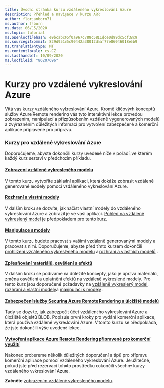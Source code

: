 ```yaml
---
title: Úvodní stránka kurzu vzdáleného vykreslování Azure
description: Přehled a navigace v kurzu ARR
author: florianborn71
ms.author: flborn
ms.date: 06/15/2020
ms.topic: tutorial
ms.openlocfilehash: e9bcabc05f0a967c788c5811dce0d99dc5cf38c9
ms.sourcegitcommit: 829d951d5c90442a38012daaf77e86046018e5b9
ms.translationtype: MT
ms.contentlocale: cs-CZ
ms.lasthandoff: 10/09/2020
ms.locfileid: "86207696"
---
```

# <a name="azure-remote-rendering-tutorials"></a>Kurzy pro vzdálené vykreslování Azure

Vítá vás kurzy vzdáleného vykreslování Azure. Kromě klíčových konceptů služby Azure Remote rendering vás tyto interaktivní lekce provedou zobrazením, manipulací a přizpůsobením vzdáleně vygenerovaných modelů a zvýrazněním důležitých informací pro vytvoření zabezpečené a komerční aplikace připravené pro přípravu.

### <a name="azure-remote-rendering-tutorials"></a>Kurzy pro vzdálené vykreslování Azure

Doporučujeme, abyste dokončili kurzy uvedené níže v pořadí, ve kterém každý kurz sestaví v předchozím příkladu.

#### <a name="viewing-a-remotely-rendered-model"></a>[Zobrazení vzdáleně vykresleného modelu](view-remote-models/view-remote-models.md)

V tomto kurzu vytvoříte základní aplikaci, která dokáže zobrazit vzdáleně generované modely pomocí vzdáleného vykreslování Azure.

#### <a name="interfaces-and-custom-models"></a>[Rozhraní a vlastní modely](custom-models/custom-models.md)

V dalším kroku se dozvíte, jak načíst vlastní modely do vzdáleného vykreslování Azure a zobrazit je ve vaší aplikaci. [Pohled na vzdáleně vykreslený model](view-remote-models/view-remote-models.md) je předpokladem pro tento kurz.

#### <a name="manipulating-models"></a>[Manipulace s modely](manipulate-models/manipulate-models.md)

V tomto kurzu budete pracovat s vašimi vzdáleně generovanými modely a pracovat s nimi. Doporučujeme, abyste před tímto kurzem dokončili [prohlížení vzdáleného vykresleného modelu](view-remote-models/view-remote-models.md) a [rozhraní a vlastních modelů](custom-models/custom-models.md) .

#### <a name="refining-materials-lighting-and-effects"></a>[Zpřesňování materiálů, osvětlení a efektů](materials-lighting-effects/materials-lighting-effects.md)

V dalším kroku se podíváme na důležité koncepty, jako je úprava materiálů, změna osvětlení a uplatnění efektů na vzdáleně vykreslené modely. Pro tento kurz jsou doporučené požadavky na [vzdáleně vykreslený model](view-remote-models/view-remote-models.md), [rozhraní a vlastní modely](custom-models/custom-models.md)a [manipulaci s modely](manipulate-models/manipulate-models.md) .

#### <a name="securing-azure-remote-rendering-and-model-storage"></a>[Zabezpečení služby Securing Azure Remote Rendering a úložiště modelů](security/security.md)

Tady se dozvíte, jak zabezpečit účet vzdáleného vykreslování Azure a úložiště objektů BLOB. Popisuje první kroky pro vydání komerční aplikace, která používá vzdálené vykreslování Azure. V tomto kurzu se předpokládá, že jste dokončili výše uvedené lekce.


#### <a name="creating-a-commercial-ready-azure-remote-rendering-application"></a>[Vytvoření aplikace Azure Remote Rendering připravené pro komerční využití](commercial-ready/commercial-ready.md)

Nakonec probereme několik důležitých doporučení a tipů pro přípravu komerční aplikace pomocí vzdáleného vykreslování Azure. Je užitečné, pokud jste před rezervací tohoto prostředku dokončili všechny kurzy vzdáleného vykreslování Azure.

**Začněte** [zobrazením vzdáleně vykresleného modelu](view-remote-models/view-remote-models.md).